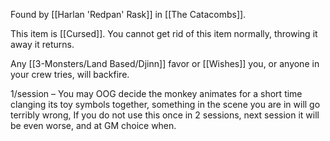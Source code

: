 Found by [[Harlan 'Redpan' Rask]] in [[The Catacombs]]. 

This item is [[Cursed]]. You cannot get rid of this item normally, throwing it away it returns.

Any [[3-Monsters/Land Based/Djinn]] favor or [[Wishes]] you, or anyone in your crew tries, will backfire.

1/session – You may OOG decide the monkey animates for a short time clanging its toy symbols together, something in the scene you are in will go terribly wrong, If you do not use this once in 2 sessions, next session it will be even worse, and at GM choice when.
